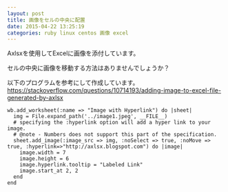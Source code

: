 ```yaml
---
layout: post
title: 画像をセルの中央に配置
date: 2015-04-22 13:25:19
categories: ruby linux centos 画像 excel
---
```

<p>Axlsxを使用してExcelに画像を添付しています。</p>

<p>セルの中央に画像を移動する方法はありませんでしょうか？</p>

<p>以下のプログラムを参考にして作成しています。<br>
<a href="https://stackoverflow.com/questions/10714193/adding-image-to-excel-file-generated-by-axlsx">https://stackoverflow.com/questions/10714193/adding-image-to-excel-file-generated-by-axlsx</a></p>

<pre><code>wb.add_worksheet(:name =&gt; "Image with Hyperlink") do |sheet|
  img = File.expand_path('../image1.jpeg', __FILE__)
  # specifying the :hyperlink option will add a hyper link to your image.
  # @note - Numbers does not support this part of the specification.
  sheet.add_image(:image_src =&gt; img, :noSelect =&gt; true, :noMove =&gt; true, :hyperlink=&gt;"http://axlsx.blogspot.com") do |image|
    image.width = 7
    image.height = 6
    image.hyperlink.tooltip = "Labeled Link"
    image.start_at 2, 2
  end
end
</code></pre>
